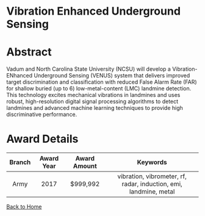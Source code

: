 
Vibration Enhanced Underground Sensing
======================================

# Abstract


Vadum and North Carolina State University (NCSU) will develop a Vibration-ENhanced Underground Sensing (VENUS) system that delivers improved target discrimination and classification with reduced False Alarm Rate (FAR) for shallow buried (up to 6) low-metal-content (LMC) landmine detection. This technology excites mechanical vibrations in landmines and uses robust, high-resolution digital signal processing algorithms to detect landmines and advanced machine learning techniques to provide high discriminative performance.  

# Award Details

|Branch|Award Year|Award Amount|Keywords|
| :---: | :---: | :---: | :---: |
|Army|2017|$999,992|vibration, vibrometer, rf, radar, induction, emi, landmine, metal|
  
  


[Back to Home](https://github.com/chrischow/dod_sbir_awards/Reports/CC/#1087)